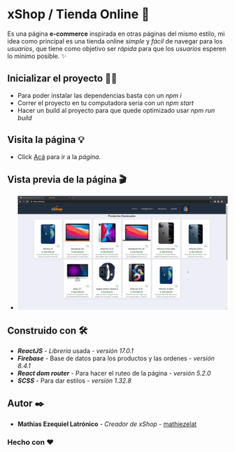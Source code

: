 # xShop / Tienda Online 🚀

Es una página **e-commerce** inspirada en otras páginas del mismo estilo, mi idea como principal es una tienda online _simple_ y _fácil_ de navegar para los _usuarios_, que tiene como objetivo ser _rápida_ para que los _usuarios_ esperen lo minimo posible. :sparkles:

## Inicializar el proyecto 👨‍💻

- Para poder instalar las dependencias basta con un _npm i_
- Correr el proyecto en tu computadora seria con un _npm start_
- Hacer un build al proyecto para que quede optimizado usar _npm run build_

## Visita la página 💡

- Click [Acá](https://xshop.netlify.app/) para ir a la _página_.

## Vista previa de la página 🎬

- ![Preview xShop](xshop-preview.gif)

## Construido con 🛠️

- **_ReactJS_** - _Libreria_ usada - _versión 17.0.1_
- **_Firebase_** - Base de datos para los productos y las ordenes - _versión 8.4.1_
- **_React dom router_** - Para hacer el ruteo de la página - _versión 5.2.0_
- **_SCSS_** - Para dar estilos - _versión 1.32.8_

## Autor ✒️

- **Mathías Ezequiel Latrónico** - _Creador de xShop_ - [mathiezelat](https://github.com/mathiezelat)

### Hecho con ❤️
